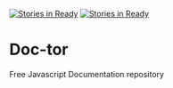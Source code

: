 [![Stories in Ready](https://badge.waffle.io/lfox91/Doc-tor.png?label=ready&title=Ready)](https://waffle.io/lfox91/Doc-tor)
[![Stories in Ready](https://badge.waffle.io/lfox91/Doc-tor.png?label=ready&title=Ready)](https://waffle.io/lfox91/Doc-tor)
# Doc-tor
Free Javascript Documentation repository
